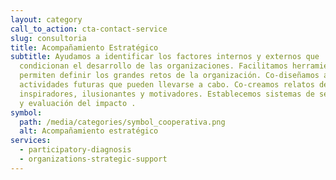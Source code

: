 ```yaml
---
layout: category
call_to_action: cta-contact-service
slug: consultoria
title: Acompañamiento Estratégico
subtitle: Ayudamos a identificar los factores internos y externos que
  condicionan el desarrollo de las organizaciones. Facilitamos herramientas que
  permiten definir los grandes retos de la organización. Co-diseñamos acciones y
  actividades futuras que pueden llevarse a cabo. Co-creamos relatos de futuro
  inspiradores, ilusionantes y motivadores. Establecemos sistemas de seguimiento
  y evaluación del impacto .
symbol:
  path: /media/categories/symbol_cooperativa.png
  alt: Acompañamiento estratégico
services:
  - participatory-diagnosis
  - organizations-strategic-support
---
```

